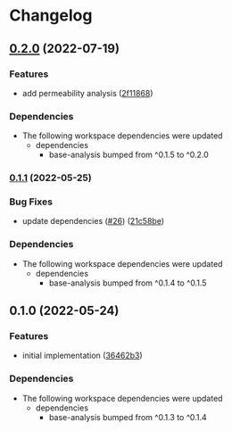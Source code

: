# Changelog

## [0.2.0](https://www.github.com/cheminfo/analysis/compare/xray-analysis-v0.1.1...xray-analysis-v0.2.0) (2022-07-19)


### Features

* add permeability analysis ([2f11868](https://www.github.com/cheminfo/analysis/commit/2f11868fb67e7cf0d0af3fe9855fcbaa4b53fa36))


### Dependencies

* The following workspace dependencies were updated
  * dependencies
    * base-analysis bumped from ^0.1.5 to ^0.2.0

### [0.1.1](https://www.github.com/cheminfo/analysis/compare/xray-analysis-v0.1.0...xray-analysis-v0.1.1) (2022-05-25)


### Bug Fixes

* update dependencies ([#26](https://www.github.com/cheminfo/analysis/issues/26)) ([21c58be](https://www.github.com/cheminfo/analysis/commit/21c58beb1aeb2df5e4629347edf7b4eb696116e1))


### Dependencies

* The following workspace dependencies were updated
  * dependencies
    * base-analysis bumped from ^0.1.4 to ^0.1.5

## 0.1.0 (2022-05-24)


### Features

* initial implementation ([36462b3](https://www.github.com/cheminfo/analysis/commit/36462b34be50bc44a974bdeb2ce131b488e7fdef))



### Dependencies

* The following workspace dependencies were updated
  * dependencies
    * base-analysis bumped from ^0.1.3 to ^0.1.4